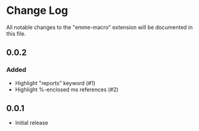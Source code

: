 # Change Log

All notable changes to the "emme-macro" extension will be documented in this file.

## 0.0.2
### Added
- Highlight "reports" keyword (#1)
- Highlight %-enclosed ms references (#2)

## 0.0.1

- Initial release